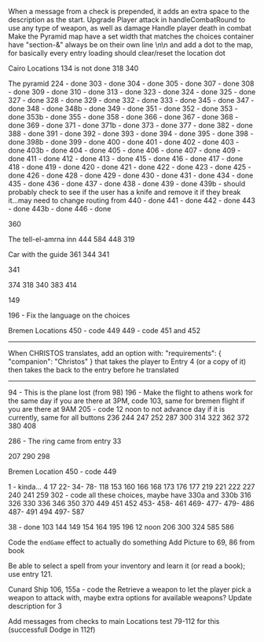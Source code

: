 When a message from a check is prepended, it adds an extra space to the description as the start.
Upgrade Player attack in handleCombatRound to use any type of weapon, as well as damage
Handle player death in combat
Make the Pyramid map have a set width that matches the choices container
have "section-&" always be on their own line \n\n
and add a dot to the map, for basically every entry
loading should clear/reset the location dot

Cairo Locations
134 is not done
318
340

The pyramid
224 - done
303 - done
304 - done
305 - done
307 - done
308 - done
309 - done
310 - done
313 - done
323 - done
324 - done
325 - done
327 - done
328 - done
329 - done
332 - done
333 - done
345 - done
347 - done
348 - done
348b - done
349 - done
351 - done
352 - done
353 - done
353b - done
355 - done
358 - done
366 - done
367 - done
368 - done
369 - done
371 - done
371b - done
373 - done
377 - done
382 - done
388 - done
391 - done
392 - done
393 - done
394 - done
395 - done
398 - done
398b - done
399 - done
400 - done
401 - done
402 - done
403 - done
403b - done
404 - done
405 - done
406 - done
407 - done
409 - done
411 - done
412 - done
413 - done
415 - done
416 - done
417 - done
418 - done
419 - done
420 - done
421 - done
422 - done
423 - done
425 - done
426 - done
428 - done
429 - done
430 - done
431 - done
434 - done
435 - done
436 - done
437 - done
438 - done
439 - done
439b - should probably check to see if the user has a knife and remove it if they break it...may need to change routing from
440 - done
441 - done
442 - done
443 - done
443b - done
446 - done

360

The tell-el-amrna inn
444
584
448
319

Car with the guide
361
344
341

341

374
318
340
383
414

149

196 - Fix the language on the choices

Bremen Locations
450 - code 449
449 - code 451 and 452

---

When CHRISTOS translates, add an option with:
"requirements": {
"companion": "Christos"
}
that takes the player to Entry 4 (or a copy of it) then takes the back to the entry before he translated

---

94 - This is the plane lost (from 98)
196 - Make the flight to athens work for the same day if you are there at 3PM, code 103, same for bremen flight if you are there at 9AM
205 - code 12 noon to not advance day if it is currently, same for all buttons
236
244
247
252
287
300
314
322
362
372
380
408

286 - The ring came from entry 33

207
290
298

Bremen Location
450 - code 449

1 - kinda...
4
17
22-
34-
78-
118
153
160
166
168
173
176
177
219
221
222
227
240
241
259
302 - code all these choices, maybe have 330a and 330b
316
326
330
336
346
350
370
449
451
452
453-
458-
461
469-
477-
479-
486
487-
491
494
497-
587

38 - done
103
144
149
154
164
195
196
12 noon
206
300
324
585
586

Code the `endGame` effect to actually do something
Add Picture to 69, 86 from book

Be able to select a spell from your inventory and learn it (or read a book); use entry 121.

Cunard Ship
106, 155a - code the Retrieve a weapon to let the player pick a weapon to attack with, maybe extra options for available weapons?
Update description for 3

Add messages from checks to main Locations test 79-112 for this (successfull Dodge in 112f)
